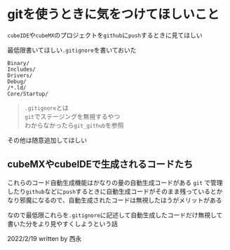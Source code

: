 # gitを使うときに気をつけてほしいこと

`cubeIDE`や`cubeMX`のプロジェクトを`github`に`push`するときに見てほしい

最低限書いてほしい`.gitignore`を書いておいた

```.gitignore
Binary/
Includes/
Drivers/
Debug/
/*.ld/
Core/Startup/
```

>`.gitignore`とは  
`git`でステージングを無視するやつ  
わからなかったら`git_github`を参照

その他は随意追加してほしい

## cubeMXやcubeIDEで生成されるコードたち

これらのコード自動生成機能はかなりの量の自動生成コードがある
`git` で管理したり`github`などに`push`するときに自動生成コードがそのまま残っているとかなり邪魔になるので、自動生成されたコードは無視したほうがメリットがある

なので最低限これらを`.gitignore`に記述して自動生成したコードだけ無視して書いた分をより見やすくしようという話

2022/2/19
written by 西永